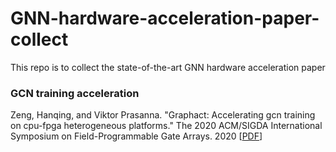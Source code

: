 # GNN-hardware-acceleration-paper-collect
This repo is to collect the state-of-the-art GNN hardware acceleration paper


### GCN training acceleration
Zeng, Hanqing, and Viktor Prasanna. "Graphact: Accelerating gcn training on cpu-fpga heterogeneous platforms." The 2020 ACM/SIGDA International Symposium on Field-Programmable Gate Arrays. 2020 [[PDF](https://dl.acm.org/doi/abs/10.1145/3373087.3375312?casa_token=8kcTIaTaLeEAAAAA:d4AqDlFmWVDwh4w2cfF_zXljwnWNEDNjdI4xRHscrYpde5MJR4uwmganQPqEq1kfDOpFGQb5BCaB)]
